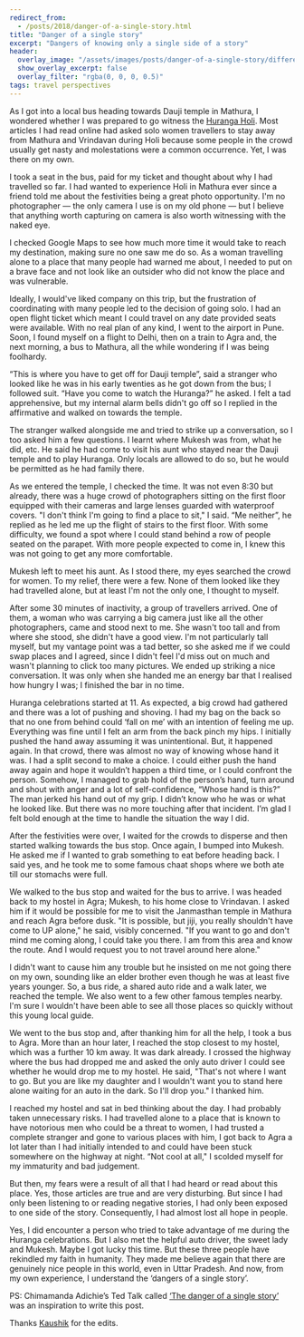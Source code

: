 ```yaml
---
redirect_from:
  - /posts/2018/danger-of-a-single-story.html
title: "Danger of a single story"
excerpt: "Dangers of knowing only a single side of a story"
header:
  overlay_image: "/assets/images/posts/danger-of-a-single-story/different-stories.jpg"
  show_overlay_excerpt: false
  overlay_filter: "rgba(0, 0, 0, 0.5)"
tags: travel perspectives
---
```

As I got into a local bus heading towards Dauji temple in Mathura, I wondered whether I was prepared to go witness the
<a href="https://www.sid-thewanderer.com/2015/05/huranga-holi-at-dauji-temple-near.html" target="_blank"> Huranga Holi</a>.
Most articles I had read online had asked solo women travellers to stay away from Mathura and Vrindavan during Holi
because some people in the crowd usually get nasty and molestations were a common occurrence. Yet, I was there on my own.

I took a seat in the bus, paid for my ticket and thought about why I had travelled so far. I had wanted to experience 
Holi in Mathura ever since a friend told me about the festivities being a great photo opportunity. I'm no
photographer — the only camera I use is on my old phone — but I believe that anything worth capturing on camera is also
worth witnessing with the naked eye.

I checked Google Maps to see how much more time it would take to reach my destination, making sure no one saw me do so.
As a woman travelling alone to a place that many people had warned me about, I needed to put on a brave face and not
look like an outsider who did not know the place and was vulnerable.

Ideally, I would've liked company on this trip, but the frustration of coordinating with many people led to the
decision of going solo. I had an open flight ticket which meant I could travel on any date provided seats were available.
With no real plan of any kind, I went to the airport in Pune. Soon, I found myself on a flight to Delhi,
then on a train to Agra and, the next morning, a bus to Mathura, all the while wondering if I was being foolhardy.

“This is where you have to get off for Dauji temple”, said a stranger who looked like he was in his early twenties as he
got down from the bus; I followed suit.
“Have you come to watch the Huranga?” he asked. I felt a tad apprehensive, but my internal alarm bells didn't go off so
I replied in the affirmative and walked on towards the temple.

The stranger walked alongside me and tried to strike up a conversation, so I too asked him a few questions.
I learnt where Mukesh was from, what he did, etc. He said he had come to visit his aunt who stayed near the Dauji temple
and to play Huranga. Only locals are allowed to do so, but he would be permitted as he had family there.

As we entered the temple, I checked the time. It was not even 8:30 but already, there was a huge crowd of photographers
sitting on the first floor equipped with their cameras and large lenses guarded with waterproof covers.
"I don't think I'm going to find a place to sit," I said. “Me neither”, he replied as he led me up the flight of stairs
to the first floor. With some difficulty, we found a spot where I could stand behind a row of people seated on the parapet.
With more people expected to come in, I knew this was not going to get any more comfortable.

Mukesh left to meet his aunt. As I stood there, my eyes searched the crowd for women. To my relief, there were a few.
None of them looked like they had travelled alone, but at least I'm not the only one, I thought to myself.

After some 30 minutes of inactivity, a group of travellers arrived. One of them, a woman who was carrying a big camera
just like all the other photographers, came and stood next to me. She wasn't too tall and from where she stood,
she didn't have a good view. I'm not particularly tall myself, but my vantage point was a tad better, so she asked me
if we could swap places and I agreed, since I didn't feel I'd miss out on much and wasn't planning to click too many
pictures. We ended up striking a nice conversation. It was only when she handed me an energy bar that I realised how
hungry I was; I finished the bar in no time.

Huranga celebrations started at 11. As expected, a big crowd had gathered and there was a lot of pushing and shoving.
I had my bag on the back so that no one from behind could ‘fall on me’ with an intention of feeling me up.
Everything was fine until I felt an arm from the back pinch my hips. I initially pushed the hand away assuming it was
unintentional. But, it happened again. In that crowd, there was almost no way of knowing whose hand it was.
I had a split second to make a choice. I could either push the hand away again and hope it wouldn’t happen a third time,
or I could confront the person. Somehow, I managed to grab hold of the person’s hand, turn around and shout with anger
and a lot of self-confidence, “Whose hand is this?” The man jerked his hand out of my grip. I didn’t know who he was or
what he looked like. But there was no more touching after that incident. I’m glad I felt bold enough at the time to
handle the situation the way I did.

After the festivities were over, I waited for the crowds to disperse and then started walking towards the bus stop.
Once again, I bumped into Mukesh. He asked me if I wanted to grab something to eat before heading back.
I said yes, and he took me to some famous chaat shops where we both ate till our stomachs were full.

We walked to the bus stop and waited for the bus to arrive. I was headed back to my hostel in Agra; Mukesh, to his home
close to Vrindavan. I asked him if it would be possible for me to visit the Janmasthan temple in Mathura and reach Agra
before dusk. "It is possible, but jiji, you really shouldn't have come to UP alone," he said, visibly concerned.
"If you want to go and don't mind me coming along, I could take you there. I am from this area and know the route.
And I would request you to not travel around here alone."

I didn't want to cause him any trouble but he insisted on me not going there on my own, sounding like an elder brother
even though he was at least five years younger. So, a bus ride, a shared auto ride and a walk later, we reached
the temple. We also went to a few other famous temples nearby. I'm sure I wouldn't have been able to see all those
places so quickly without this young local guide.

We went to the bus stop and, after thanking him for all the help, I took a bus to Agra. More than an hour later,
I reached the stop closest to my hostel, which was a further 10 km away.
It was dark already. I crossed the highway where the bus had dropped me and asked the only auto driver I could see
whether he would drop me to my hostel. He said, "That's not where I want to go. But you are like my daughter and I
wouldn't want you to stand here alone waiting for an auto in the dark. So I'll drop you." I thanked him.

I reached my hostel and sat in bed thinking about the day. I had probably taken unnecessary risks. I had travelled alone
to a place that is known to have notorious men who could be a threat to women, I had trusted a complete stranger and
gone to various places with him, I got back to Agra a lot later than I had initially intended to and could have been
stuck somewhere on the highway at night. “Not cool at all," I scolded myself for my immaturity and bad judgement.

But then, my fears were a result of all that I had heard or read about this place. Yes, those articles are true and
are very disturbing. But since I had only been listening to or reading negative stories, I had only been exposed to
one side of the story. Consequently, I had almost lost all hope in people.

Yes, I did encounter a person who tried to take advantage of me during the Huranga celebrations. But I also met the
helpful auto driver, the sweet lady and Mukesh. Maybe I got lucky this time. But these three people have rekindled my
faith in humanity. They made me believe again that there are genuinely nice people in this world, even in Uttar Pradesh.
And now, from my own experience, I understand the ‘dangers of a single story’.

PS:
Chimamanda Adichie’s Ted Talk called 
<a href="https://www.ted.com/talks/chimamanda_adichie_the_danger_of_a_single_story" target="_blank">‘The danger of a single story’</a>
was an inspiration to write this post.

Thanks <a href="https://www.newslaundry.com/author/kaushik-chatterji" target="_blank">Kaushik</a> for the edits.
